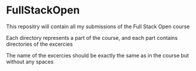 # FullStackOpen

This repositry will contain all my submissions of the Full Stack Open course

Each directory represents a part of the course, and each part contains directories of the excercies

The name of the excercies should be exactly the same as in the course but without any spaces
